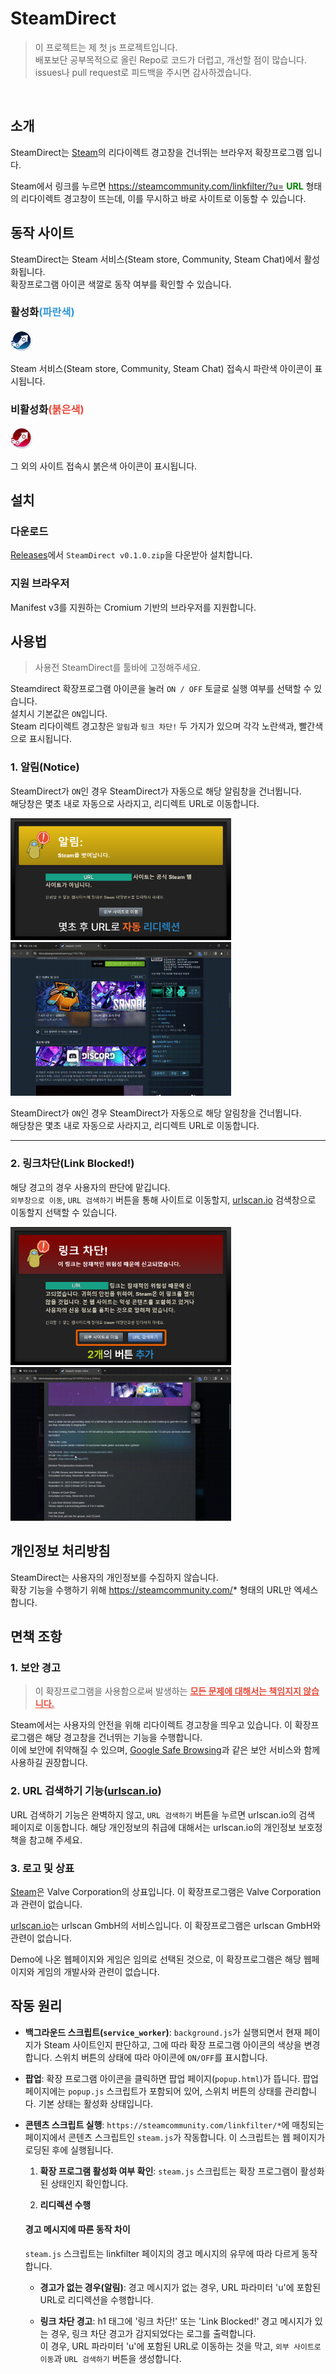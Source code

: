 # SteamDirect
> 이 프로젝트는 제 첫 js 프로젝트입니다. </br>배포보단 공부목적으로 올린 Repo로 코드가 더럽고, 개선할 점이 많습니다.</br>issues나 pull request로 피드백을 주시면 감사하겠습니다.
</br>

## 소개

SteamDirect는 [Steam]의 리다이렉트 경고창을 건너뛰는 브라우저 확장프로그램 입니다.

Steam에서 링크를 누르면 https://steamcommunity.com/linkfilter/?u= <span style="color:green">**URL**</span> 형태의 리다이렉트 경고창이 뜨는데, 이를 무시하고 바로 사이트로 이동할 수 있습니다.

## 동작 사이트

SteamDirect는 Steam 서비스(Steam store, Community, Steam Chat)에서 활성화됩니다.</br>
확장프로그램 아이콘 색깔로 동작 여부를 확인할 수 있습니다.</br>

### 활성화<span style="color:#3498DB">(파란색)</span>

<img src="./assets/icons/icon_128.png" width="7%" height="7%" alt="Enable_icon"></br>

Steam 서비스(Steam store, Community, Steam Chat) 접속시 파란색 아이콘이 표시됩니다.</br>

### 비활성화<span style="color:#E74C3C">(붉은색)</span>

<img src="./assets/icons/icon_red.png" width="7%" height="7%" alt="Disable_icon"></br>

그 외의 사이트 접속시 붉은색 아이콘이 표시됩니다.</br>

## 설치
### 다운로드
[Releases]에서 `SteamDirect v0.1.0.zip`을 다운받아 설치합니다.</br>

### 지원 브라우저
Manifest v3를 지원하는 Cromium 기반의 브라우저를 지원합니다.</br>

<!-- release 배포 전까지는 아래 내용을 사용
SteamDirect Github Repository에서 `Code` > `Download ZIP`을 눌러 압축파일을 다운 받습니다.</br>
압축을 풀고, 브라우저의 확장프로그램 페이지에서 `개발자 모드`를 활성화한 후 `압축해제된 확장프로그램을 로드합니다.` 를 눌러 설치합니다. -->


## 사용법
> 사용전 SteamDirect를 툴바에 고정해주세요.</br>

Steamdirect 확장프로그램 아이콘을 눌러 `ON / OFF` 토글로 실행 여부를 선택할 수 있습니다.</br>
설치시 기본값은 `ON`입니다.</br>
Steam 리다이렉트 경고창은 `알림`과 `링크 차단!` 두 가지가 있으며 각각 노란색과, 빨간색으로 표시됩니다.

### 1. 알림(Notice)

SteamDirect가 `ON`인 경우 SteamDirect가 자동으로 해당 알림창을 건너뜁니다.</br>
해당창은 몇초 내로 자동으로 사라지고, 리디렉트 URL로 이동합니다.</br>

<img src="./imgs/Notice.png" width="70%" height="70%" alt="알림">
</br>
<img src="./imgs/Demo_Notice!.gif" width="70%" height="70%" alt="Demo_Notice!"></br>

SteamDirect가 `ON`인 경우 SteamDirect가 자동으로 해당 알림창을 건너뜁니다.</br>
해당창은 몇초 내로 자동으로 사라지고, 리디렉트 URL로 이동합니다.


---
### 2. 링크차단(Link Blocked!)

해당 경고의 경우 사용자의 판단에 맡깁니다.</br>
`외부창으로 이동`, `URL 검색하기` 버튼을 통해 사이트로 이동할지, [urlscan.io] 검색창으로 이동할지 선택할 수 있습니다.</br>

<img src="./imgs/Link_Blocked!.png" width="70%" height="70%" alt="링크 차단! 경고">
</br>
<img src="./imgs/Demo_Link_Blocked!.gif" width="70%" height="70%" alt="Demo_Link_Blocked!"></br>



## 개인정보 처리방침
SteamDirect는 사용자의 개인정보를 수집하지 않습니다.</br>
확장 기능을 수행하기 위해 https://steamcommunity.com/* 형태의 URL만 엑세스합니다.


## 면책 조항
### 1. 보안 경고

> 이 확장프로그램을 사용함으로써 발생하는 <span style="color:#E74C3C"><u>**모든 문제에 대해서는 책임지지 않습니다.**</u></span>

Steam에서는 사용자의 안전을 위해 리다이렉트 경고창을 띄우고 있습니다. 이 확장프로그램은 해당 경고창을 건너뛰는 기능을 수행합니다.</br>
이에 보안에 취약해질 수 있으며, [Google Safe Browsing]과 같은 보안 서비스와 함께 사용하길 권장합니다.


### 2. URL 검색하기 기능([urlscan.io])
URL 검색하기 기능은 완벽하지 않고, `URL 검색하기` 버튼을 누르면 urlscan.io의 검색 페이지로 이동합니다. 해당 개인정보의 취급에 대해서는 urlscan.io의 개인정보 보호정책을 참고해 주세요.


### 3. 로고 및 상표
[Steam]은 Valve Corporation의 상표입니다. 이 확장프로그램은 Valve Corporation과 관련이 없습니다.

[urlscan.io]는 urlscan GmbH의 서비스입니다. 이 확장프로그램은 urlscan GmbH와 관련이 없습니다.

Demo에 나온 웹페이지와 게임은 임의로 선택된 것으로, 이 확장프로그램은 해당 웹페이지와 게임의 개발사와 관련이 없습니다.


## 작동 원리

- **백그라운드 스크립트(`service_worker`)**: `background.js`가 실행되면서 현재 페이지가 Steam 사이트인지 판단하고, 그에 따라 확장 프로그램 아이콘의 색상을 변경합니다. 스위치 버튼의 상태에 따라 아이콘에 `ON/OFF`를 표시합니다.

- **팝업**: 확장 프로그램 아이콘을 클릭하면 팝업 페이지(`popup.html`)가 뜹니다. 팝업 페이지에는 `popup.js` 스크립트가 포함되어 있어, 스위치 버튼의 상태를 관리합니다. 기본 상태는 활성화 상태입니다.

- **콘텐츠 스크립트 실행**: `https://steamcommunity.com/linkfilter/*`에 매칭되는 페이지에서 콘텐츠 스크립트인 `steam.js`가 작동합니다. 이 스크립트는 웹 페이지가 로딩된 후에 실행됩니다.

    1. **확장 프로그램 활성화 여부 확인**: `steam.js` 스크립트는 확장 프로그램이 활성화된 상태인지 확인합니다.

    2. **리디렉션 수행**
    #### 경고 메시지에 따른 동작 차이
    `steam.js` 스크립트는 linkfilter 페이지의 경고 메시지의 유무에 따라 다르게 동작합니다.

    - **경고가 없는 경우(알림)**: 경고 메시지가 없는 경우, URL 파라미터 'u'에 포함된 URL로 리디렉션을 수행합니다.

    - **링크 차단 경고**: h1 태그에 '링크 차단!' 또는 'Link Blocked!' 경고 메시지가 있는 경우, 링크 차단 경고가 감지되었다는 로그를 출력합니다.</br>이 경우, URL 파라미터 'u'에 포함된 URL로 이동하는 것을 막고, `외부 사이트로 이동`과 `URL 검색하기` 버튼을 생성합니다.


[steam]: https://store.steampowered.com/ "Steam"
[urlscan.io]: https://urlscan.io/ "urlscan.io"
[Google Safe Browsing]: https://safebrowsing.google.com/ "Google Safe Browsing"
[Releases]: https://github.com/L4N14KE4/SteamDirect/releases "Releases"